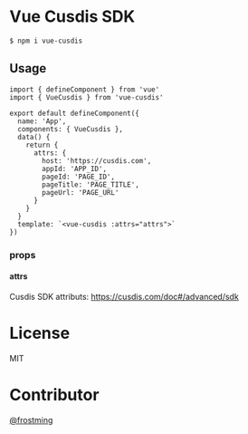 # Vue Cusdis SDK

```
$ npm i vue-cusdis
```

## Usage

```tsx
import { defineComponent } from 'vue'
import { VueCusdis } from 'vue-cusdis'

export default defineComponent({
  name: 'App',
  components: { VueCusdis },
  data() {
    return {
      attrs: {
        host: 'https://cusdis.com',
        appId: 'APP_ID',
        pageId: 'PAGE_ID',
        pageTitle: 'PAGE_TITLE',
        pageUrl: 'PAGE_URL'
      }
    }
  }
  template: `<vue-cusdis :attrs="attrs">`
})

```

### props

#### attrs

Cusdis SDK attributs: https://cusdis.com/doc#/advanced/sdk

# License

MIT

# Contributor

[@frostming](https://github.com/frostming)
